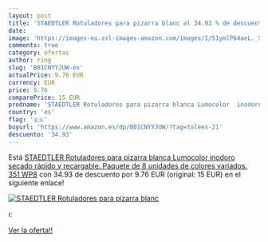```yaml
---
layout: post
title: 'STAEDTLER Rotuladores para pizarra blanc al 34.93 % de descuento'
date: 
image: 'https://images-eu.ssl-images-amazon.com/images/I/51ymlP64aeL._SL200_.jpg'
comments: true
category: ofertas
author: ring
slug: 'B01CNYYJUW-es'
actualPrice: 9.76 EUR
currency: EUR
price: 9.76
comparePrice: 15 EUR
prodname: 'STAEDTLER Rotuladores para pizarra blanca Lumocolor  inodoro  secado rápido y recargable. Paquete de 8 unidades de colores variados. 351 WP8'
country: 'es'
flag: '🇪🇸'
buyurl: 'https://www.amazon.es/dp/B01CNYYJUW/?tag=tolees-21'
descuento: '34.93'
---
```


Está [STAEDTLER Rotuladores para pizarra blanca Lumocolor  inodoro  secado rápido y recargable. Paquete de 8 unidades de colores variados. 351 WP8](https://www.amazon.es/dp/B01CNYYJUW/?tag=tolees-21) con 34.93 de descuento por 9.76 EUR (original: 15 EUR) en el siguiente enlace!

[![STAEDTLER Rotuladores para pizarra blanc](https://images-eu.ssl-images-amazon.com/images/I/51ymlP64aeL._SL200_.jpg)](https://www.amazon.es/dp/B01CNYYJUW/?tag=tolees-21)

ℹ️:


[Ver la oferta!!](https://www.amazon.es/dp/B01CNYYJUW/?tag=tolees-21)

